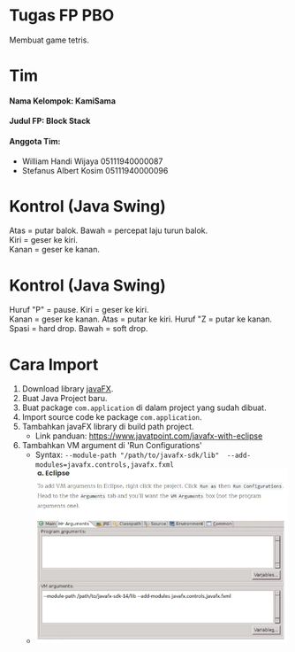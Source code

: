 # Tugas FP PBO
Membuat game tetris.

# Tim
#### Nama Kelompok: KamiSama
#### Judul FP: Block Stack
#### Anggota Tim:
* William Handi Wijaya 05111940000087
* Stefanus Albert Kosim 05111940000096

# Kontrol (Java Swing)
Atas = putar balok.
Bawah = percepat laju turun balok.  
Kiri = geser ke kiri.  
Kanan = geser ke kanan.

# Kontrol (Java Swing)
Huruf "P" = pause.
Kiri = geser ke kiri.  
Kanan = geser ke kanan.
Atas = putar ke kiri.
Huruf "Z = putar ke kanan.
Spasi = hard drop.
Bawah = soft drop.


# Cara Import
1. Download library [javaFX](https://gluonhq.com/products/javafx/).
2. Buat Java Project baru.
3. Buat package `com.application` di dalam project yang sudah dibuat.
4. Import source code ke package `com.application`.
5. Tambahkan javaFX library di build path project.  
	* Link panduan: <https://www.javatpoint.com/javafx-with-eclipse>
6. Tambahkan VM argument di 'Run Configurations'
	* Syntax: `--module-path "/path/to/javafx-sdk/lib"  --add-modules=javafx.controls,javafx.fxml`
	* ![Panduan mengatur VM argument](Argument.jpg)